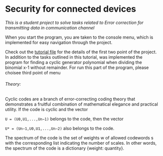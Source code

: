 # Security for connected devices
*This is a student project to solve tasks related to Error correction for transmitting data in communication channel*

When you start the program, you are taken to the console menu, which is implemented for easy navigation through the project.

Check out the [tutorial file](https://github.com/BogdanGorelkin/Security-for-connected-devices/blob/main/Tutorial.pdf) for the details of the first two point of the project. </br>In addition to the tasks outlined in this tutorial, was implemented the program for finding a cyclic generator polynomial when dividing the binomial x-1 without remainder. For run this part of the program, please choisee third point of menu

######  Theory:
Cyclic codes are a branch of error-correcting coding theory that demonstrates a fruitful combination of mathematical elegance and practical utility. If the code is cyclic and the vector

`U = (U0,U1,...,Un−1)`   belongs to the code, then the vector
 
`U* = (Un−1,U0,U1,...,Un−2)` also belongs to the code.

The spectrum of the code is the set of weights w of allowed codewords s with the corresponding list indicating the number of scales. In other words, the spectrum of the code is a dictionary {weight: quantity}.


